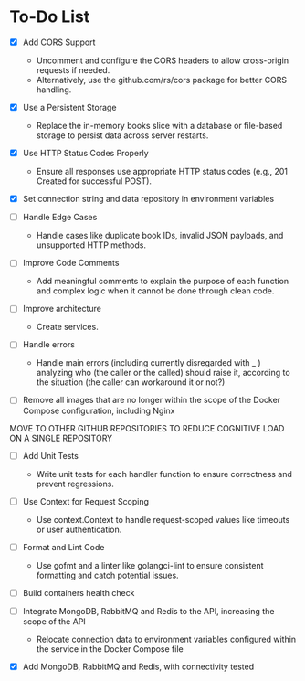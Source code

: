 # To-Do List

- [x] Add CORS Support

  - Uncomment and configure the CORS headers to allow cross-origin requests if needed.
  - Alternatively, use the github.com/rs/cors package for better CORS handling.

- [x] Use a Persistent Storage

  - Replace the in-memory books slice with a database or file-based storage to persist data across server restarts.

- [x] Use HTTP Status Codes Properly

  - Ensure all responses use appropriate HTTP status codes (e.g., 201 Created for successful POST).

- [x] Set connection string and data repository in environment variables

- [ ] Handle Edge Cases

  - Handle cases like duplicate book IDs, invalid JSON payloads, and unsupported HTTP methods.

- [ ] Improve Code Comments

  - Add meaningful comments to explain the purpose of each function and complex logic when it cannot be done through clean code.

- [ ] Improve architecture

  - Create services.

- [ ] Handle errors

  - Handle main errors (including currently disregarded with \_ ) analyzing who (the caller or the called) should raise it, according to the situation (the caller can workaround it or not?)

- [ ] Remove all images that are no longer within the scope of the Docker Compose configuration, including Nginx

MOVE TO OTHER GITHUB REPOSITORIES TO REDUCE COGNITIVE LOAD ON A SINGLE REPOSITORY

- [ ] Add Unit Tests

  - Write unit tests for each handler function to ensure correctness and prevent regressions.

- [ ] Use Context for Request Scoping

  - Use context.Context to handle request-scoped values like timeouts or user authentication.

- [ ] Format and Lint Code

  - Use gofmt and a linter like golangci-lint to ensure consistent formatting and catch potential issues.

- [ ] Build containers health check

- [ ] Integrate MongoDB, RabbitMQ and Redis to the API, increasing the scope of the API

  - Relocate connection data to environment variables configured within the service in the Docker Compose file

- [x] Add MongoDB, RabbitMQ and Redis, with connectivity tested
